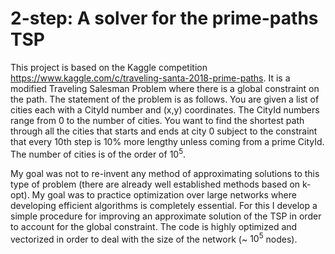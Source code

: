 # 2-step: A solver for the prime-paths TSP

This project is based on the Kaggle competition https://www.kaggle.com/c/traveling-santa-2018-prime-paths.  It is a modified Traveling Salesman Problem where there is a global constraint on the path.  The statement of the problem is as follows.  You are given a list of cities each with a CityId number and (x,y) coordinates.  The CityId numbers range from 0 to the number of cities.   You want to find the shortest path through all the cities that starts and ends at city 0 subject to the constraint that every 10th step is 10% more lengthy unless coming from a prime CityId.  The number of cities is of the order of $10^{5}$.  

My goal was not to re-invent any method of approximating solutions to this type of problem (there are already well established methods based on k-opt).   My goal was to practice optimization over large networks where developing efficient algorithms is completely essential.  For this I develop a simple procedure for improving an approximate solution of the TSP in order to account for the global constraint.  The code is highly optimized and vectorized in order to deal with the size of the network (~ $10^{5}$ nodes).  
